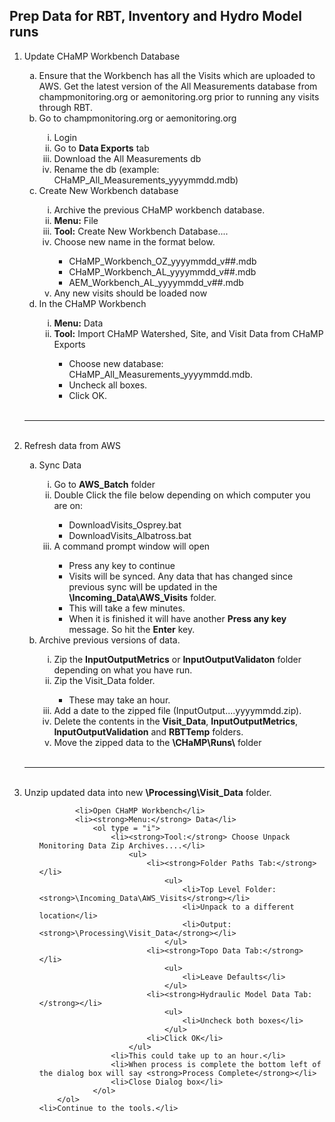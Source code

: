 <h2>Prep Data for RBT, Inventory and Hydro Model runs</h2>
<ol type = "1">
	<li>Update CHaMP Workbench Database</li>
		<ol type = "a">
			<li>Ensure that the Workbench has all the Visits which are uploaded to AWS. Get the latest version of the All Measurements database from champmonitoring.org or aemonitoring.org prior to running any visits through RBT.</li>
			<li>Go to champmonitoring.org or aemonitoring.org</li>
				<ol type = "i">
					<li>Login</li>
					<li>Go to <strong>Data Exports</strong> tab</li>
					<li>Download the All Measurements db</li>
					<li>Rename the db (example: CHaMP_All_Measurements_yyyymmdd.mdb)</li>
				</ol>
			<li>Create New Workbench database</li>
				<ol type = "i">
					<li>Archive the previous CHaMP workbench database.</li>
					<li><strong>Menu:</strong> File</li>
					<li><strong>Tool:</strong> Create New Workbench Database....</li>
					<li>Choose new name in the format below.</li>
						<ul>
							<li>CHaMP_Workbench_OZ_yyyymmdd_v##.mdb</li>
							<li>CHaMP_Workbench_AL_yyyymmdd_v##.mdb</li>
							<li>AEM_Workbench_AL_yyyymmdd_v##.mdb</li>
						</ul>
					<li>Any new visits should be loaded now</li>
				</ol>
			<li>In the CHaMP Workbench</li>
				<ol type = "i">
					<li><strong>Menu:</strong> Data</li>
					<li><strong>Tool:</strong> Import CHaMP Watershed, Site, and Visit Data from CHaMP Exports</li>
						<ul>
							<li>Choose new database: CHaMP_All_Measurements_yyyymmdd.mdb.</li>
							<li>Uncheck all boxes.</li>
							<li>Click OK.</li>
						</ul>
				</ol>
		</ol>
</br>
<hr>
</br>
	<li>Refresh data from AWS</li>
		<ol type = "a">
			<li>Sync Data</li>
				<ol type = "i">
					<li>Go to <strong>AWS_Batch</strong> folder</li>
					<li>Double Click the file below depending on which computer you are on:</li>
						<ul>
							<li>DownloadVisits_Osprey.bat</li>
							<li>DownloadVisits_Albatross.bat</li>
						</ul>
					<li>A command prompt window will open</li>
						<ul>
							<li>Press any key to continue</li>
							<li>Visits will be synced.  Any data that has changed since previous sync will be updated in the <strong>\Incoming_Data\AWS_Visits</strong> folder.</li>
							<li>This will take a few minutes.</li>
							<li>When it is finished it will have another <strong>Press any key</strong> message. So hit the <strong>Enter</strong> key.</li>
						</ul>
				</ol>
			<li>Archive previous versions of data.</li>
				<ol type = "i">
					<li>Zip the <strong>InputOutputMetrics</strong> or <strong>InputOutputValidaton</strong> folder depending on what you have run.</li>
					<li>Zip the Visit_Data folder.</li>
						<ul>
							<li>These may take an hour.</li>
						</ul>
					<li>Add a date to the zipped file (InputOutput....yyyymmdd.zip).</li>
					<li>Delete the contents in the <strong>Visit_Data</strong>, <strong>InputOutputMetrics</strong>, <strong>InputOutputValidation</strong> and <strong>RBTTemp</strong> folders.</li>
					<li>Move the zipped data to the <strong>\CHaMP\Runs\</strong> folder</li>
				</ol>
		</ol>
</br>
<hr>
</br>
	<li>Unzip updated data into new <strong>\Processing\Visit_Data</strong> folder.</li>
		<ol type = "a">
			
			<li>Open CHaMP Workbench</li>
			<li><strong>Menu:</strong> Data</li>
				<ol type = "i">
					<li><strong>Tool:</strong> Choose Unpack Monitoring Data Zip Archives....</li>
						<ul>
							<li><strong>Folder Paths Tab:</strong></li>
								<ul>
									<li>Top Level Folder: <strong>\Incoming_Data\AWS_Visits</strong></li>
									<li>Unpack to a different location</li>
									<li>Output: <strong>\Processing\Visit_Data</strong></li>
								</ul>
							<li><strong>Topo Data Tab:</strong></li>
								<ul>
									<li>Leave Defaults</li>
								</ul>
							<li><strong>Hydraulic Model Data Tab:</strong></li>
								<ul>
									<li>Uncheck both boxes</li>
								</ul>
							<li>Click OK</li>
						</ul>
					<li>This could take up to an hour.</li>
					<li>When process is complete the bottom left of the dialog box will say <strong>Process Complete</strong></li>
					<li>Close Dialog box</li>
				</ol>
		</ol>
	<li>Continue to the tools.</li>
</ol>